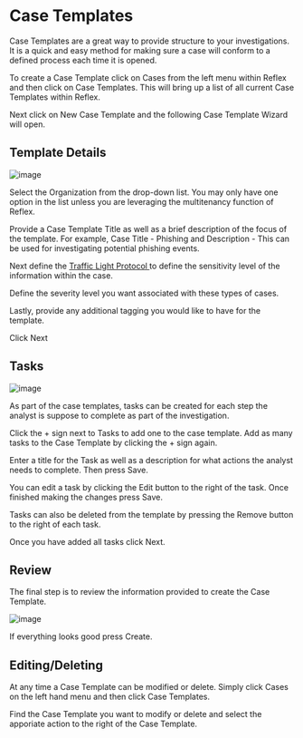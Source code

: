 # Case Templates

Case Templates are a great way to provide structure to your investigations. It is a quick and easy method for making sure a case will conform to a defined process each time it is opened. 

To create a Case Template click on Cases from the left menu within Reflex and then click on Case Templates. This will bring up a list of all current Case Templates within Reflex.

Next click on New Case Template and the following Case Template Wizard will open. 

## Template Details

![image](/img/create_case_template.png)

Select the Organization from the drop-down list. You may only have one option in the list unless you are leveraging the multitenancy function of Reflex.

Provide a Case Template Title as well as a brief description of the focus of the template. For example, Case Title - Phishing and Description - This can be used for investigating potential phishing events.

Next define the [Traffic Light Protocol ](https://www.cisa.gov/tlp) to define the sensitivity level of the information within the case.

Define the severity level you want associated with these types of cases.

Lastly, provide any additional tagging you would like to have for the template.

Click Next

## Tasks

![image](/img/case_template_tasks.png)

As part of the case templates, tasks can be created for each step the analyst is suppose to complete as part of the investigation.

Click the + sign next to Tasks to add one to the case template. Add as many tasks to the Case Template by clicking the + sign again.

Enter a title for the Task as well as a description for what actions the analyst needs to complete. Then press Save.

You can edit a task by clicking the Edit button to the right of the task. Once finished making the changes press Save. 

Tasks can also be deleted from the template by pressing the Remove button to the right of each task.

Once you have added all tasks click Next.

## Review

The final step is to review the information provided to create the Case Template. 

![image](/img/case_template_review.png)

If everything looks good press Create. 

## Editing/Deleting

At any time a Case Template can be modified or delete. Simply click Cases on the left hand menu and then click Case Templates.

Find the Case Template you want to modify or delete and select the apporiate action to the right of the Case Template.
